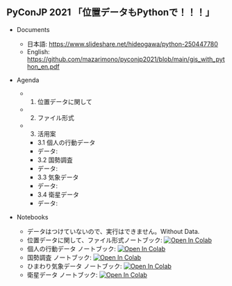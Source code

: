 ## PyConJP 2021 「位置データもPythonで！！！」

- Documents
    - 日本語: https://www.slideshare.net/hideogawa/python-250447780
    - English: https://github.com/mazarimono/pyconjp2021/blob/main/gis_with_python_en.pdf

- Agenda
    - 1. 位置データに関して
    - 2. ファイル形式
    - 3. 活用案
        - 3.1 個人の行動データ
        - データ: []()
        - 3.2 国勢調査
        - データ: []()
        - 3.3 気象データ
        - データ: []()
        - 3.4 衛星データ
        - データ: []()


- Notebooks
    - データはつけていないので、実行はできません。Without Data.
    - 位置データに関して、ファイル形式ノートブック: [![Open In Colab](https://colab.research.google.com/assets/colab-badge.svg)](https://colab.research.google.com/github/mazarimono/pyconjp2021/blob/main/PyConJP_01.ipynb)
    - 個人の行動データ ノートブック: [![Open In Colab](https://colab.research.google.com/assets/colab-badge.svg)](https://colab.research.google.com/github/mazarimono/pyconjp2021/blob/main/PyConJP_02_11persons_behavior_data.ipynb)
    - 国勢調査 ノートブック: [![Open In Colab](https://colab.research.google.com/assets/colab-badge.svg)](https://colab.research.google.com/github/mazarimono/pyconjp2021/blob/main/PyConJP_03_kokuse_chosa.ipynb)
    - ひまわり気象データ ノートブック: [![Open In Colab](https://colab.research.google.com/assets/colab-badge.svg)](https://colab.research.google.com/github/mazarimono/pyconjp2021/blob/main/PyConJP_04_himawari.ipynb)
    - 衛星データ ノートブック: [![Open In Colab](https://colab.research.google.com/assets/colab-badge.svg)](https://colab.research.google.com/github/mazarimono/pyconjp2021/blob/main/PyConJP_05_sentinel.ipynb)

